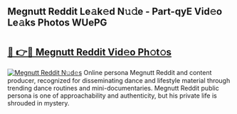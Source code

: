 ## Megnutt Reddit Le𝚊k𝚎d N𝚞𝚍e - Part-qyE Vid𝚎o Le𝚊ks Photos WUePG

# <h2><a href="http://fbf0at.evod.top/?m=Megnutt+Reddit">🔗 👉🔴 Megnutt Reddit Vid𝚎o Ph𝚘t𝚘s</a></h2>

[![Megnutt Reddit N𝚞d𝚎s](https://i.imgur.com/8V9OHl7.gif)](http://fbf0at.evod.top/?m=Megnutt+Reddit)
Online persona Megnutt Reddit and content producer, recognized for disseminating dance and lifestyle material through trending dance routines and mini-documentaries. Megnutt Reddit public persona is one of approachability and authenticity, but his private life is shrouded in mystery. 
